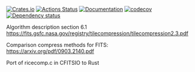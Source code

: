 [![Crates.io](https://img.shields.io/crates/v/ricecomp.svg)](https://crates.io/crates/ricecomp)
[![Actions Status](https://github.com/petesmc/ricecomp/workflows/CI/badge.svg)](https://github.com/petesmc/ricecomp/actions)
[![Documentation](https://docs.rs/ricecomp/badge.svg)](https://docs.rs/ricecomp/)
[![codecov](https://codecov.io/gh/petesmc/ricecomp/branch/master/graph/badge.svg?token=YZEX06JT7K)](https://codecov.io/gh/petesmc/ricecomp)
[![Dependency status](https://deps.rs/repo/github/petesmc/ricecomp/status.svg)](https://deps.rs/repo/github/petesmc/ricecomp)

Algorithm description section 6.1 https://fits.gsfc.nasa.gov/registry/tilecompression/tilecompression2.3.pdf

Comparison compress methods for FITS: https://arxiv.org/pdf/0903.2140.pdf

Port of ricecomp.c in CFITSIO to Rust